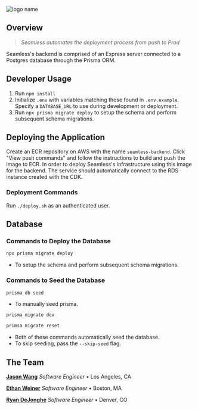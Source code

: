 ![logo name](https://user-images.githubusercontent.com/74154385/229306579-2e820193-cd80-417d-9ee3-bab904cca774.png)

## Overview

> _Seamless automates the deployment process from push to Prod_

Seamless's backend is comprised of an Express server connected to a Postgres database through the Prisma ORM.

## Developer Usage

1. Run `npm install`
2. Initialize `.env` with variables matching those found in `.env.example`. Specify a `DATABASE_URL` to use during development or deployment.
3. Run `npx prisma migrate deploy` to setup the schema and perform subsequent schema migrations.

## Deploying the Application

Create an ECR repository on AWS with the name `seamless-backend`. Click "View push commands" and follow the instructions to build and push the image to ECR. In order to deploy Seamless's infrastructure using this image for the backend. The service should automatically connect to the RDS instance created with the CDK.

### Deployment Commands

Run `./deploy.sh` as an authenticated user.

## Database

### Commands to Deploy the Database

```sh
npx prisma migrate deploy
```
- To setup the schema and perform subsequent schema migrations.

### Commands to Seed the Database

```sh
prisma db seed
```
- To manually seed prisma.

```sh
prisma migrate dev
```
```sh
primsa migrate reset
```
- Both of these commands automatically seed the database.
- To skip seeding, pass the `--skip-seed` flag.


## The Team
**<a href="https://github.com/jasonherngwang" target="_blank">Jason Wang</a>** _Software Engineer_ • Los Angeles, CA

**<a href="https://github.com/ethanjweiner" target="_blank">Ethan Weiner</a>** _Software Engineer_ • Boston, MA

**<a href="https://github.com/RDeJonghe" target="_blank">Ryan DeJonghe</a>** _Software Engineer_ • Denver, CO
